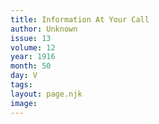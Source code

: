 ```yaml
---
title: Information At Your Call
author: Unknown
issue: 13
volume: 12
year: 1916
month: 50
day: V
tags:
layout: page.njk
image:
---
```


